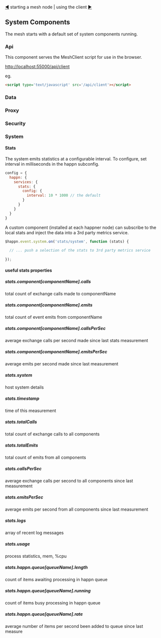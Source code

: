 [&#9664;](starting.md) starting a mesh node | using the client [&#9654;](client.md)

## System Components

The mesh starts with a default set of system components running.

### Api

This component serves the MeshClient script for use in the browser.

[http://localhost:55000/api/client](http://localhost:55000/api/client)

eg.

```html
<script type='text/javascript' src='/api/client'></script>
```

### Data


### Proxy


### Security


### System

#### Stats

The system emits statistics at a configurable interval. To configure, set interval in milliseconds in the happn subconfig.

```javascript
config = {
  happn: {
    services: {
      stats: {
        config: {
          interval: 10 * 1000 // the default
        }
      }
    }
  }
}
```

A custom component (installed at each happner node) can subscribe to the local stats and inject the data into a 3rd party metrics service.

```javascript
$happn.event.system.on('stats/system', function (stats) {
  
  // ... push a selection of the stats to 3rd party metrics service
  
});
```

#### useful stats properties

##### stats.component[componentName].calls

total count of exchange calls made to componentName

##### stats.component[componentName].emits

total count of event emits from componentName

##### stats.component[componentName].callsPerSec

average exchange calls per second made since last stats measurement

##### stats.component[componentName].emitsPerSec

average emits per second made since last measurement

##### stats.system

host system details

##### stats.timestamp

time of this measurement

##### stats.totalCalls

total count of exchange calls to all components

##### stats.totalEmits

total count of emits from all components

##### stats.callsPerSec

average exchange calls per second to all components since last measurement

##### stats.emitsPerSec

average emits per second from all components since last measurement

##### stats.logs

array of recent log messages

##### stats.usage

process statistics, mem, %cpu

##### stats.happn.queue[queueName].length

count of items awaiting processing in happn queue

##### stats.happn.queue[queueName].running

count of items busy processing in happn queue

##### stats.happn.queue[queueName].rate

average number of items per second been added to queue since last measure
